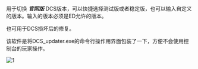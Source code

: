 用于切换 ***官网版*** DCS版本，可以快捷选择测试版或者稳定版，也可以输入自定义的版本。输入的版本必须是ED允许的版本。

也可用于DCS损坏后的修复。



该软件是将DCS_updater.exe的命令行操作用界面包装了一下，方便不会使用控制台的玩家操作。



![1](https://github.com/c4p74ln/DCS-version-controller/blob/main/img/1.png)

